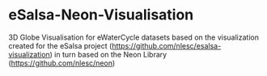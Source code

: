 eSalsa-Neon-Visualisation
=========================

3D Globe Visualisation for eWaterCycle datasets based on the visualization created for the eSalsa project (https://github.com/nlesc/esalsa-visualization) in turn based on the Neon Library (https://github.com/nlesc/neon)
